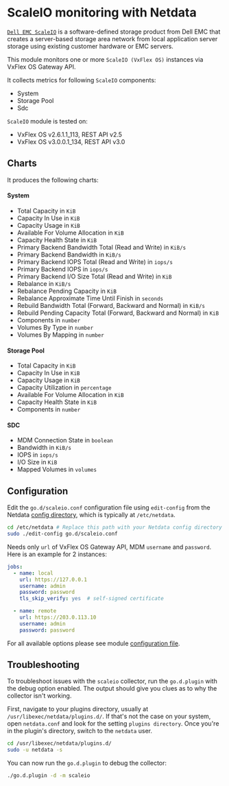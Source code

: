 <!--
title: "ScaleIO monitoring with Netdata"
custom_edit_url: https://github.com/netdata/go.d.plugin/edit/master/modules/scaleio/README.md
sidebar_label: "ScaleIO"
-->

# ScaleIO monitoring with Netdata

[`Dell EMC ScaleIO`](https://www.dellemc.com/en-us/storage/data-storage/software-defined-storage.htm) is a
software-defined storage product from Dell EMC that creates a server-based storage area network from local application
server storage using existing customer hardware or EMC servers.

This module monitors one or more `ScaleIO (VxFlex OS)` instances via VxFlex OS Gateway API.

It collects metrics for following `ScaleIO` components:

- System
- Storage Pool
- Sdc

`ScaleIO` module is tested on:

- VxFlex OS v2.6.1.1_113, REST API v2.5
- VxFlex OS v3.0.0.1_134, REST API v3.0

## Charts

It produces the following charts:

#### System

- Total Capacity in `KiB`
- Capacity In Use in `KiB`
- Capacity Usage in `KiB`
- Available For Volume Allocation in `KiB`
- Capacity Health State in `KiB`
- Primary Backend Bandwidth Total (Read and Write) in `KiB/s`
- Primary Backend Bandwidth in `KiB/s`
- Primary Backend IOPS Total (Read and Write) in `iops/s`
- Primary Backend IOPS in `iops/s`
- Primary Backend I/O Size Total (Read and Write) in `KiB`
- Rebalance in `KiB/s`
- Rebalance Pending Capacity in `KiB`
- Rebalance Approximate Time Until Finish in `seconds`
- Rebuild Bandwidth Total (Forward, Backward and Normal) in `KiB/s`
- Rebuild Pending Capacity Total (Forward, Backward and Normal) in `KiB`
- Components in `number`
- Volumes By Type in `number`
- Volumes By Mapping in `number`

#### Storage Pool

- Total Capacity in `KiB`
- Capacity In Use in `KiB`
- Capacity Usage in `KiB`
- Capacity Utilization in `percentage`
- Available For Volume Allocation in `KiB`
- Capacity Health State in `KiB`
- Components in `number`

#### SDC

- MDM Connection State in `boolean`
- Bandwidth in `KiB/s`
- IOPS in `iops/s`
- I/O Size in `KiB`
- Mapped Volumes in `volumes`

## Configuration

Edit the `go.d/scaleio.conf` configuration file using `edit-config` from the
Netdata [config directory](https://learn.netdata.cloud/docs/configure/nodes), which is typically at `/etc/netdata`.

```bash
cd /etc/netdata # Replace this path with your Netdata config directory
sudo ./edit-config go.d/scaleio.conf
```

Needs only `url` of VxFlex OS Gateway API, MDM `username` and `password`. Here is an example for 2 instances:

```yaml
jobs:
  - name: local
    url: https://127.0.0.1
    username: admin
    password: password
    tls_skip_verify: yes  # self-signed certificate

  - name: remote
    url: https://203.0.113.10
    username: admin
    password: password
```

For all available options please see
module [configuration file](https://github.com/netdata/go.d.plugin/blob/master/config/go.d/scaleio.conf).

## Troubleshooting

To troubleshoot issues with the `scaleio` collector, run the `go.d.plugin` with the debug option enabled. The output
should give you clues as to why the collector isn't working.

First, navigate to your plugins directory, usually at `/usr/libexec/netdata/plugins.d/`. If that's not the case on your
system, open `netdata.conf` and look for the setting `plugins directory`. Once you're in the plugin's directory, switch
to the `netdata` user.

```bash
cd /usr/libexec/netdata/plugins.d/
sudo -u netdata -s
```

You can now run the `go.d.plugin` to debug the collector:

```bash
./go.d.plugin -d -m scaleio
```
